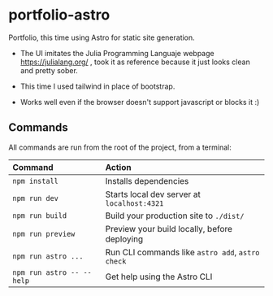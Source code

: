 # portfolio-astro

Portfolio, this time using Astro for static site generation.

- The UI imitates the Julia Programming Languaje webpage https://julialang.org/ , took it as reference because it just looks clean and pretty sober.

- This time I used tailwind in place of bootstrap.

- Works well even if the browser doesn't support javascript or blocks it :)


## Commands

All commands are run from the root of the project, from a terminal:

| Command                   | Action                                           |
| :------------------------ | :----------------------------------------------- |
| `npm install`             | Installs dependencies                            |
| `npm run dev`             | Starts local dev server at `localhost:4321`      |
| `npm run build`           | Build your production site to `./dist/`          |
| `npm run preview`         | Preview your build locally, before deploying     |
| `npm run astro ...`       | Run CLI commands like `astro add`, `astro check` |
| `npm run astro -- --help` | Get help using the Astro CLI                     |
